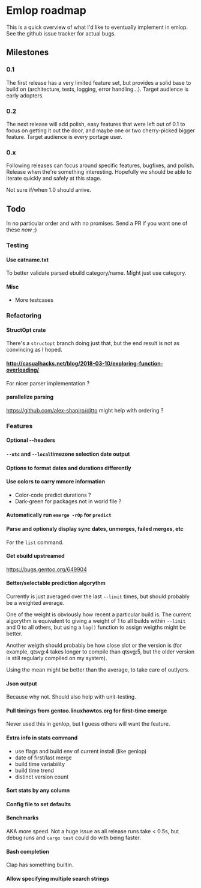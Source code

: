 # Emlop roadmap
This is a quick overview of what I'd like to eventually implement in emlop.
See the github issue tracker for actual bugs.

## Milestones
### 0.1
The first release has a very limited feature set, but provides a solid base to build on
(architecture, tests, logging, error handling...). Target audience is early adopters.

### 0.2
The next release will add polish, easy features that were left out of 0.1 to focus on getting it out
the door, and maybe one or two cherry-picked bigger feature. Target audience is every portage user.

### 0.x
Following releases can focus around specific features, bugfixes, and polish. Release when the're
something interesting. Hopefully we should be able to iterate quickly and safely at this stage.

Not sure if/when 1.0 should arrive.


## Todo
In no particular order and with no promises. Send a PR if you want one of these *now* ;)

### Testing
#### Use catname.txt
To better validate parsed ebuild category/name. Might just use category.
#### Misc
* More testcases

### Refactoring
#### StructOpt crate
There's a `structopt` branch doing just that, but the end result is not as convincing as I hoped.
#### http://casualhacks.net/blog/2018-03-10/exploring-function-overloading/
For nicer parser implementation ?
#### parallelize parsing
https://github.com/alex-shapiro/ditto might help with ordering ?

### Features
#### Optional --headers
#### `--utc` and `--local`timezone selection date output
#### Options to format dates and durations differently
#### Use colors to carry mmore information
* Color-code predict durations ?
* Dark-green for packages not in world file ?
#### Automatically run `emerge -rOp` for `predict`
#### Parse and optionaly display sync dates, unmerges, failed merges, etc
For the `list` command.
#### Get ebuild upstreamed
https://bugs.gentoo.org/649904
#### Better/selectable prediction algorythm
Currently is just averaged over the last `--limit` times, but should probably be a weighted average.

One of the weight is obviously how recent a particular build is. The current algorythm is equivalent
to giving a weight of 1 to all builds within `--limit` and 0 to all others, but using a `log()`
function to assign weigths might be better.

Another weigth should probably be how close slot or the version is (for example, qtsvg:4 takes
longer to compile than qtsvg:5, but the older version is still regularly compiled on my system).

Using the mean might be better than the average, to take care of outlyers.
#### Json output
Because why not. Should also help with unit-testing.
#### Pull timings from gentoo.linuxhowtos.org for first-time emerge
Never used this in genlop, but I guess others will want the feature.
#### Extra info in stats command
* use flags and build env of current install (like genlop)
* date of first/last merge
* build time variability
* build time trend
* distinct version count
#### Sort stats by any column
#### Config file to set defaults
#### Benchmarks
AKA more speed. Not a huge issue as all release runs take < 0.5s, but debug runs and `cargo test`
could do with being faster.
#### Bash completion
Clap has something builtin.
#### Allow specifying multiple search strings
